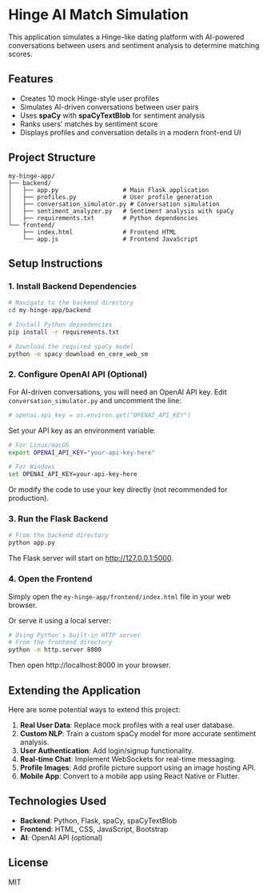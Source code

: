 # Hinge AI Match Simulation

This application simulates a Hinge-like dating platform with AI-powered conversations between users and sentiment analysis to determine matching scores.

## Features

- Creates 10 mock Hinge-style user profiles
- Simulates AI-driven conversations between user pairs
- Uses **spaCy** with **spaCyTextBlob** for sentiment analysis
- Ranks users' matches by sentiment score
- Displays profiles and conversation details in a modern front-end UI

## Project Structure

```
my-hinge-app/
├── backend/
│   ├── app.py                  # Main Flask application
│   ├── profiles.py             # User profile generation
│   ├── conversation_simulator.py # Conversation simulation
│   ├── sentiment_analyzer.py   # Sentiment analysis with spaCy
│   ├── requirements.txt        # Python dependencies
└── frontend/
    ├── index.html              # Frontend HTML
    └── app.js                  # Frontend JavaScript
```

## Setup Instructions

### 1. Install Backend Dependencies

```bash
# Navigate to the backend directory
cd my-hinge-app/backend

# Install Python dependencies
pip install -r requirements.txt

# Download the required spaCy model
python -m spacy download en_core_web_sm
```

### 2. Configure OpenAI API (Optional)

For AI-driven conversations, you will need an OpenAI API key. Edit `conversation_simulator.py` and uncomment the line:

```python
# openai.api_key = os.environ.get("OPENAI_API_KEY")
```

Set your API key as an environment variable:

```bash
# For Linux/macOS
export OPENAI_API_KEY="your-api-key-here"

# For Windows
set OPENAI_API_KEY=your-api-key-here
```

Or modify the code to use your key directly (not recommended for production).

### 3. Run the Flask Backend

```bash
# From the backend directory
python app.py
```

The Flask server will start on http://127.0.0.1:5000.

### 4. Open the Frontend

Simply open the `my-hinge-app/frontend/index.html` file in your web browser.

Or serve it using a local server:

```bash
# Using Python's built-in HTTP server
# From the frontend directory
python -m http.server 8000
```

Then open http://localhost:8000 in your browser.

## Extending the Application

Here are some potential ways to extend this project:

1. **Real User Data**: Replace mock profiles with a real user database.
2. **Custom NLP**: Train a custom spaCy model for more accurate sentiment analysis.
3. **User Authentication**: Add login/signup functionality.
4. **Real-time Chat**: Implement WebSockets for real-time messaging.
5. **Profile Images**: Add profile picture support using an image hosting API.
6. **Mobile App**: Convert to a mobile app using React Native or Flutter.

## Technologies Used

- **Backend**: Python, Flask, spaCy, spaCyTextBlob
- **Frontend**: HTML, CSS, JavaScript, Bootstrap
- **AI**: OpenAI API (optional)

## License

MIT 